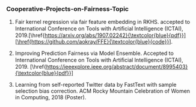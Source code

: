 ### Cooperative-Projects-on-Fairness-Topic
1. Fair kernel regression via fair feature embedding in RKHS. accepted to International Conference on Tools with Artiﬁcial Intelligence (ICTAI), 2019.[\href{https://arxiv.org/abs/1907.02242}{\textcolor{blue}{pdf}}][\href{https://github.com/aokray/FFE}{\textcolor{blue}{code}}].

2. Improving Prediction Fairness via Model Ensemble. Accepted to International Conference on Tools with Artiﬁcial Intelligence (ICTAI), 2019. [\href{https://ieeexplore.ieee.org/abstract/document/8995403}{\textcolor{blue}{pdf}}]

3. Learning from self-reported Twitter data by FastText with sample selection bias correction. ACM Rocky Mountain Celebration of Women in Computing, 2018 (Poster).
